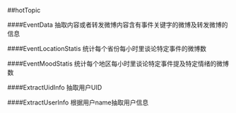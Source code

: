##hotTopic

####EventData
抽取内容或者转发微博内容含有事件关键字的微博及转发微博的信息 

####EventLocationStatis
统计每个省份每小时里谈论特定事件的微博数

####EventMoodStatis
统计每个地区每小时里谈论特定事件提及特定情绪的微博数  

####ExtractUidInfo
抽取用户UID 

####ExtractUserInfo
根据用户name抽取用户信息 